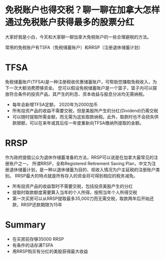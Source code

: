 # 免税账户也得交税？聊一聊在加拿大怎样通过免税账户获得最多的股票分红
大家好我是小白，今天和大家聊一聊加拿大免税账户的一些合理避税的方法。

常用的免税账户有TSFA（免税储蓄账户）和RRSP（注册退休储蓄计划）

# TFSA
免税储蓄账户(TFSA)是一种注册税收优惠储蓄账户，可帮助您赚取免税收入，为下一次大额消费攒够资金。 您可以假设免税储蓄账户是一个篮子，篮子内可以摆放符合条件的投资产品，其产生的利息、资本收益与股息分派均无需纳税。
- 每年会新增TFSA定额， 2020年为2000加币
- 所有投资产品的收益不需要交税，但是美股所产生的分红(Dividend)仍需交税
- 可以随时提取所需金额，而无需为这些取款纳税。此外，取款时也不会损失供款限额，可以在来年或其后任一年度重新向TFSA缴纳所提取的金额。

# RRSP
作为政府提倡公众为退休作储蓄准备的方法，RRSP可以说是在加拿大最常见的注册账户之一。 所谓RRSP，全称Registered Retirement Saving Plan，中文为注册退休储蓄计划，是一种以退休储蓄为目的、视收入情况为户主延税的注册账户类别。 RRSP最大的特点就是所有存入的资金将可得到相应的税务减免。
- 所有投资产品的收益暂时不需要交税，包括投资美股产生的分红
- 提取时取款额度需要算入当年的个人所得，按照当年个人所得交税
- 第一次买房可以从RRSP提取最多35,000刀而无需交税，取款两年后开始还款，RRSP还款期限为15年

# Summary
- 在买房前存够35000 RRSP
- 有条件的话存满TSFA
- 用RRSP购买有分红的美股获得最大收益